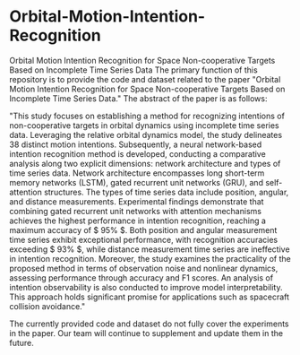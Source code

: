 # Orbital-Motion-Intention-Recognition
Orbital Motion Intention Recognition for Space Non-cooperative Targets Based on Incomplete Time Series Data
The primary function of this repository is to provide the code and dataset related to the paper "Orbital Motion Intention Recognition for Space Non-cooperative Targets Based on Incomplete Time Series Data." The abstract of the paper is as follows:

"This study focuses on establishing a method for recognizing intentions of non-cooperative targets in orbital dynamics using incomplete time series data. Leveraging the relative orbital dynamics model, the study delineates 38 distinct motion intentions. Subsequently, a neural network-based intention recognition method is developed, conducting a comparative analysis along two explicit dimensions: network architecture and types of time series data. Network architecture encompasses long short-term memory networks (LSTM), gated recurrent unit networks (GRU), and self-attention structures. The types of time series data include position, angular, and distance measurements. Experimental findings demonstrate that combining gated recurrent unit networks with attention mechanisms achieves the highest performance in intention recognition, reaching a maximum accuracy of $ 95\% $. Both position and angular measurement time series exhibit exceptional performance, with recognition accuracies exceeding $ 93\% $, while distance measurement time series are ineffective in intention recognition. Moreover, the study examines the practicality of the proposed method in terms of observation noise and nonlinear dynamics, assessing performance through accuracy and F1 scores. An analysis of intention observability is also conducted to improve model interpretability. This approach holds significant promise for applications such as spacecraft collision avoidance."

The currently provided code and dataset do not fully cover the experiments in the paper. Our team will continue to supplement and update them in the future.
